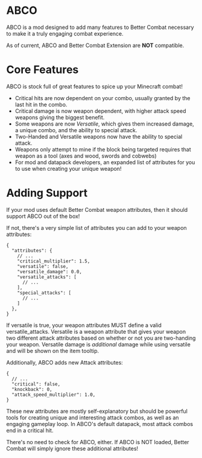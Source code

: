 # ABCO
ABCO is a mod designed to add many features to Better Combat necessary to make it a truly engaging combat experience.

As of current, ABCO and Better Combat Extension are **NOT** compatible.

# Core Features
ABCO is stock full of great features to spice up your Minecraft combat!
- Critical hits are now dependent on your combo, usually granted by the last hit in the combo.
- Critical damage is now weapon dependent, with higher attack speed weapons giving the biggest benefit.
- Some weapons are now _Versatile_, which gives them increased damage, a unique combo, and the ability to special attack.
- Two-Handed and Versatile weapons now have the ability to special attack.
- Weapons only attempt to mine if the block being targeted requires that weapon as a tool (axes and wood, swords and cobwebs)
- For mod and datapack developers, an expanded list of attributes for you to use when creating your unique weapon!

# Adding Support
If your mod uses default Better Combat weapon attributes, then it should support ABCO out of the box! 

If not, there's a very simple list of attributes you can add to your weapon attributes:
```JSON5
{
  "attributes": {
    // ...
    "critical_multiplier": 1.5,
    "versatile": false,
    "versatile_damage": 0.0,
    "versatile_attacks": [
      // ...
    ],
    "special_attacks": [
      // ...
    ]
  },
}
```
If versatile is true, your weapon attributes MUST define a valid versatile_attacks. Versatile is a weapon attribute that gives your weapon two different attack attributes based on whether or not you are two-handing your weapon. Versatile damage is _additional_ damage while using versatile and will be shown on the item tooltip.

Additionally, ABCO adds new Attack attributes:
```JSON5
{
  // ...
  "critical": false,
  "knockback": 0,
  "attack_speed_multiplier": 1.0,
}
```
These new attributes are mostly self-explanatory but should be powerful tools for creating unique and interesting attack combos, as well as an engaging gameplay loop. In ABCO's default datapack, most attack combos end in a critical hit.

There's no need to check for ABCO, either. If ABCO is NOT loaded, Better Combat will simply ignore these additional attributes!